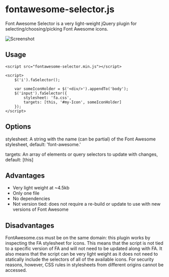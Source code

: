 fontawesome-selector.js
=======================

Font Awesome Selector is a very light-weight jQuery plugin for selecting/choosing/picking Font Awesome icons.

![Screenshot](http://timstudd.s3.amazonaws.com/faselector.png)

Usage
-----
	<script src="fontawesome-selector.min.js"></script>

	<script>
		$('i').faSelector();

		var someIconHolder = $('<div/>').appendTo('body');
		$('input').faSelector({
			stylesheet: 'fa.css',
			targets: [this, '#my-Icon', someIconHolder]
		});
	</script>

Options
-------

stylesheet: A string with the name (can be partial) of the Font Awesome stylesheet, default: 'font-awesome.'

targets: An array of elements or query selectors to update with changes, default: [this]

Advantages
----------

* Very light weight at ~4.5kb
* Only one file
* No dependencies
* Not version tied: does not require a re-build or update to use with new versions of Font Awesome

Disadvantages
-------------

FontAwesome.css must be on the same domain: this plugin works by inspecting the FA stylesheet for icons.  This means that the script is not tied to a specific version of FA and will not need to be updated along with FA.  It also means that the script can be very light weight as it does not need to statically include the selectors of all of the available icons.  For security reasons, however, CSS rules in stylesheets from different origins cannot be accessed.
